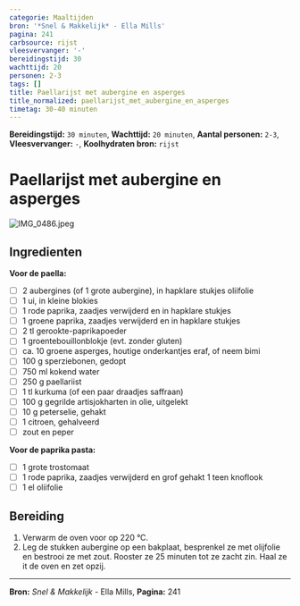 ```yaml
---
categorie: Maaltijden
bron: '*Snel & Makkelijk* - Ella Mills'
pagina: 241
carbsource: rijst
vleesvervanger: '-'
bereidingstijd: 30
wachttijd: 20
personen: 2-3
tags: []
title: Paellarijst met aubergine en asperges
title_normalized: paellarijst_met_aubergine_en_asperges
timetag: 30-40 minuten
---
```

**Bereidingstijd:** ```30 minuten```, **Wachttijd:** ```20 minuten```, **Aantal personen:** ```2-3```, **Vleesvervanger:** ```-```, **Koolhydraten bron:** ```rijst```

# Paellarijst met aubergine en asperges

![IMG_0486.jpeg](../../_resources/IMG_0486.jpeg)

## Ingredienten

**Voor de paella:**

- [ ] 2 aubergines (of 1 grote aubergine), in hapklare stukjes oliifolie
- [ ] 1 ui, in kleine blokies
- [ ] 1 rode paprika, zaadjes verwijderd en in hapklare stukjes
- [ ] 1 groene paprika, zaadjes verwijderd en in hapklare stukjes
- [ ] 2 tl gerookte-paprikapoeder
- [ ] 1 groentebouillonblokje (evt. zonder gluten)
- [ ] ca. 10 groene asperges, houtige onderkantjes eraf, of neem bimi
- [ ] 100 g sperziebonen, gedopt
- [ ] 750 ml kokend water
- [ ] 250 g paellariist
- [ ] 1 tl kurkuma (of een paar draadjes saffraan)
- [ ] 100 g gegrilde artisjokharten in olie, uitgelekt
- [ ] 10 g peterselie, gehakt
- [ ] 1 citroen, gehalveerd
- [ ] zout en peper

**Voor de paprika pasta:**

- [ ] 1 grote trostomaat
- [ ] 1 rode paprika, zaadjes verwijderd en grof gehakt 1 teen knoflook
- [ ] 1 el oliifolie

## Bereiding

1.  Verwarm de oven voor op 220 °C.
2.  Leg de stukken aubergine op een bakplaat, besprenkel ze met olijfolie en bestrooi ze met zout.  Rooster ze 25 minuten tot ze zacht zin. Haal ze it de oven en zet opzij.
***
**Bron:** *Snel & Makkelijk* - Ella Mills, **Pagina:** 241